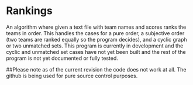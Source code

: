 Rankings
========

An algorithm where given a text file with team names and scores ranks the teams in order. This handles the cases for a pure order, a subjective order (two teams are ranked equally so the program decides), and a cyclic graph or two unmatched sets. This program is currently in development and the cyclic and unmatched set cases have not yet been built and the rest of the program is not yet documented or fully tested.

##Please note as of the current revision the code does not work at all. The github is being used for pure source control purposes.
